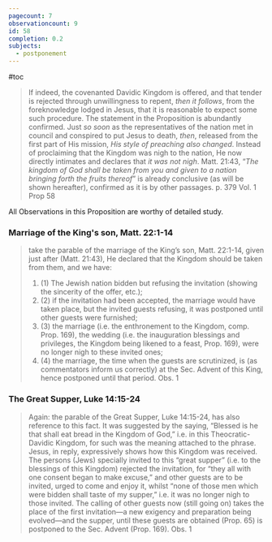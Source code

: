 ```yaml
---
pagecount: 7
observationcount: 9
id: 58
completion: 0.2
subjects:
  - postponement
---
```

#toc

>If indeed, the covenanted Davidic Kingdom is offered, and that tender is rejected through unwillingness to repent, *then it follows*, from the foreknowledge lodged in Jesus, that it is reasonable to expect some such procedure. The statement in the Proposition is abundantly confirmed. Just *so soon* as the representatives of the nation met in council and conspired to put Jesus to death, *then*, released from the first part of His mission, *His style of preaching also changed*. Instead of proclaiming that the Kingdom was nigh to the nation, He now directly intimates and declares that *it was not nigh*. Matt. 21:43, “*The kingdom of God shall be taken from you and given to a nation bringing forth the fruits thereof*” is already conclusive (as will be shown hereafter), confirmed as it is by other passages.
>p. 379 Vol. 1 Prop 58

All Observations in this Proposition are worthy of detailed study.

### Marriage of the King's son, Matt. 22:1-14
>take the parable of the marriage of the King’s son, Matt. 22:1-14, given just after (Matt. 21:43), He declared that the Kingdom should be taken from them, and we have: 
>1. (1) The Jewish nation bidden but refusing the invitation (showing the sincerity of the offer, etc.); 
>2. (2) if the invitation had been accepted, the marriage would have taken place, but the invited guests refusing, it was postponed until other guests were furnished; 
>3. (3) the marriage (i.e. the enthronement to the Kingdom, comp. Prop. 169), the wedding (i.e. the inauguration blessings and privileges, the Kingdom being likened to a feast, Prop. 169), were no longer nigh to these invited ones; 
>4. (4) the marriage, the time when the guests are scrutinized, is (as commentators inform us correctly) at the Sec. Advent of this King, hence postponed until that period.
> Obs. 1

### The Great Supper, Luke 14:15-24
>Again: the parable of the Great Supper, Luke 14:15-24, has also reference to this fact. It was suggested by the saying, “Blessed is he that shall eat bread in the Kingdom of God,” i.e. in this Theocratic-Davidic Kingdom, for such was the meaning attached to the phrase. Jesus, in reply, expressively shows how this Kingdom was received. The persons (Jews) specially invited to this “great supper” (i.e. to the blessings of this Kingdom) rejected the invitation, for “they all with one consent began to make excuse,” and other guests are to be invited, urged to come and enjoy it, whilst “none of those men which were bidden shall taste of my supper,” i.e. it was no longer nigh to those invited. The calling of other guests now (still going on) takes the place of the first invitation—a new exigency and preparation being evolved—and the supper, until these guests are obtained (Prop. 65) is postponed to the Sec. Advent (Prop. 169).
>Obs. 1




